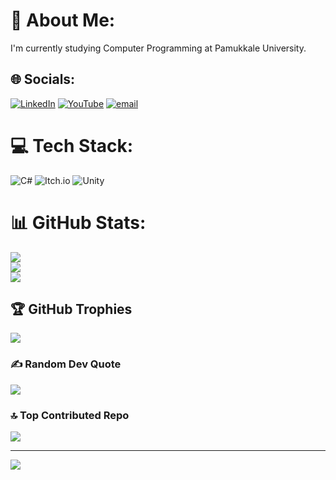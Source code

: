 # 💫 About Me:
I'm currently studying Computer Programming at Pamukkale University.


## 🌐 Socials:
[![LinkedIn](https://img.shields.io/badge/LinkedIn-%230077B5.svg?logo=linkedin&logoColor=white)](https://linkedin.com/in/halil-köse-460233367) [![YouTube](https://img.shields.io/badge/YouTube-%23FF0000.svg?logo=YouTube&logoColor=white)](https://youtube.com/@HalilKse) [![email](https://img.shields.io/badge/Email-D14836?logo=gmail&logoColor=white)](mailto:nycgamedevs@gmail.com) 

# 💻 Tech Stack:
![C#](https://img.shields.io/badge/c%23-%23239120.svg?style=for-the-badge&logo=csharp&logoColor=white) ![Itch.io](https://img.shields.io/badge/Itch-%23FF0B34.svg?style=for-the-badge&logo=Itch.io&logoColor=white) ![Unity](https://img.shields.io/badge/unity-%23000000.svg?style=for-the-badge&logo=unity&logoColor=white)
# 📊 GitHub Stats:
![](https://github-readme-stats.vercel.app/api?username=lNyctophilia&theme=dark&hide_border=true&include_all_commits=false&count_private=true)<br/>
![](https://nirzak-streak-stats.vercel.app/?user=lNyctophilia&theme=dark&hide_border=true)<br/>
![](https://github-readme-stats.vercel.app/api/top-langs/?username=lNyctophilia&theme=dark&hide_border=true&include_all_commits=false&count_private=true&layout=compact)

## 🏆 GitHub Trophies
![](https://github-profile-trophy.vercel.app/?username=lNyctophilia&theme=radical&no-frame=false&no-bg=false&margin-w=4)

### ✍️ Random Dev Quote
![](https://quotes-github-readme.vercel.app/api?type=horizontal&theme=radical)

### 🔝 Top Contributed Repo
![](https://github-contributor-stats.vercel.app/api?username=lNyctophilia&limit=5&theme=dracula&combine_all_yearly_contributions=true)

---
[![](https://visitcount.itsvg.in/api?id=lNyctophilia&icon=0&color=0)](https://visitcount.itsvg.in)

<!-- Proudly created with GPRM ( https://gprm.itsvg.in ) -->
